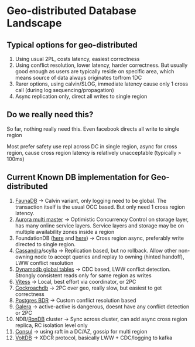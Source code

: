 # Geo-distributed Database Landscape

## Typical options for geo-distributed

1. Using usual 2PL, costs latency, easiest correctness
2. Using conflict resolution, lower latency, harder correctness. But usually good enough as users are typically reside on specific area, which means source of data always originates to/from 1DC
3. Rarer options, using calvin/SLOG, immediate latency cause only 1 cross call (during log sequencing/propagation)
4. Async replication only, direct all writes to single region

## Do we really need this?

So far, nothing really need this. Even facebook directs all write to single region

Most prefer safety use repl across DC in single region, async for cross region, cause cross region latency is relatively unacceptable (typically > 100ms)

## Current Known DB implementation for Geo-distributed

1. [FaunaDB](https://fauna.com/blog/consistency-without-clocks-faunadb-transaction-protocol) -> Calvin variant, only logging need to be global. The transaction itself is the usual OCC based. But only need 1 cross region latency.
2. [Aurora multi master](https://docs.aws.amazon.com/AmazonRDS/latest/AuroraUserGuide/aurora-multi-master.html#aurora-multi-master-application) -> Optimistic Concurrency Control on storage layer, has many online service layers. Service layers and storage may be on multiple availability zones inside a region
3. FoundationDB ([here](https://www.foundationdb.org/files/fdb-paper.pdf) and [here](https://quabase.sei.cmu.edu/mediawiki/index.php/FoundationDB_Data_Replication_Features)) -> Cross region async, preferably write directed to single region.
4. [Cassandra](https://research.cs.cornell.edu/ladis2009/papers/lakshman-ladis2009.pdf)/scylla -> Replication based, but no rollback. Allow other non-owning node to accept queries and replay to owning (hinted handoff), LWW conflict resolution
5. [Dynamodb global tables](https://docs.aws.amazon.com/amazondynamodb/latest/developerguide/globaltables_HowItWorks.html) -> CDC based, LWW conflict detection. Strongly consistent reads only for same region as writes
6. [Vitess](https://vitess.io/docs/reference/features/two-phase-commit/) -> Local, best effort via coordinator, or 2PC
7. [Cockroachdb](https://www.cockroachlabs.com/docs/cockroachcloud/architecture.html?filters=dedicated) -> 2PC over geo, really slow, but easiest to get correctness
8. [Postgres BDR](https://wiki.postgresql.org/wiki/BDR_Project) -> Custom conflict resolution based
9. [Galera](https://severalnines.com/database-blog/how-use-cluster-cluster-replication-galera-cluster) -> active-active is dangerous, doesnt have any conflict detection or 2PC
10. NDB/[RonDB](https://docs.rondb.com/rondb_global_internal/) cluster -> Sync across cluster, can add async cross region replica, RC isolation level only
11. [Consul](https://learn.hashicorp.com/tutorials/consul/reference-architecture) -> using raft in a DC/AZ, gossip for multi region
12. [VoltDB](https://www.voltdb.com/why-voltdb/activen-xdcr/) -> XDCR protocol, basically LWW + CDC/logging to kafka
